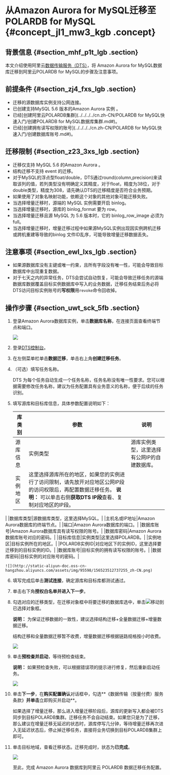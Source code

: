 # 从Amazon Aurora for MySQL迁移至POLARDB for MySQL {#concept_jl1_mw3_kgb .concept}

## 背景信息 {#section_mhf_p1t_lgb .section}

本文介绍使用阿里云[数据传输服务（DTS）](https://help.aliyun.com/product/26590.html)，将 Amazon Aurora for MySQL数据库迁移到阿里云POLARDB for MySQL的步骤及注意事项。

## 前提条件 {#section_zj4_fxs_lgb .section}

-   迁移的源数据库实例支持公网连接。
-   已创建支持MySQL 5.6 版本的Amazon Aurora 实例 。
-   已经[创建阿里云POLARDB集群](../../../../cn.zh-CN/POLARDB for MySQL快速入门/创建POLARDB for MySQL数据库集群.md#)。
-   已经[创建拥有读写权限的账号](../../../../cn.zh-CN/POLARDB for MySQL快速入门/创建数据库账号.md#)。

## 迁移限制 {#section_z23_3xs_lgb .section}

-   迁移仅支持 MySQL 5.6 的Amazon Aurora 。
-   结构迁移不支持 event 的迁移。
-   对于MySQL的浮点型float/double，DTS通过round\(column,precision\)来读取该列的值，若列类型没有明确定义其精度，对于float，精度为38位，对于double类型，精度为308，请先确认DTS的迁移精度是否符合业务预期。
-   如果使用了对象名映射功能，依赖这个对象的其他对象可能迁移失败。
-   当选择增量迁移时，源端的 MySQL 实例需要开启 binlog。
-   当选择增量迁移时，源库的 binlog\_format 要为 row。
-   当选择增量迁移且源 MySQL 为 5.6 版本时，它的 binlog\_row\_image 必须为 full。
-   当选择增量迁移时，增量迁移过程中如果源MySQL实例出现因实例跨机迁移或跨机重建等导致的binlog 文件ID乱序，可能导致增量迁移数据丢失。

## 注意事项 {#section_ewl_lxs_lgb .section}

-   如果源数据库没有主键或唯一约束，且所有字段没有唯一性，可能会导致目标数据库中出现重复数据。
-   对于七天之内的异常任务，DTS会尝试自动恢复，可能会导致迁移任务的源端数据库数据覆盖目标实例数据库中写入的业务数据，迁移任务结束后务必将DTS访问目标实例账号的**写权限**用`revoke`命令回收掉。

## 操作步骤 {#section_uwt_sck_5fb .section}

1.  登录Amazon Aurora数据库实例，单击**数据库名称**，在连接页面查看终端节点和端口。

    ![](http://static-aliyun-doc.oss-cn-hangzhou.aliyuncs.com/assets/img/95598/156523512737254_zh-CN.png)

2.  登录[DTS控制台](https://dts.console.aliyun.com/)。
3.  在左侧菜单栏单击**数据迁移**，单击右上角**创建迁移任务**。
4.  （可选）填写任务名称。

    DTS 为每个任务自动生成一个任务名称，任务名称没有唯一性要求。您可以根据需要修改任务名称，建议为任务配置具有业务意义的名称，便于后续的任务识别。

5.  填写源库和目标库信息，具体参数配置说明如下：

    |库类别|参数|说明|
    |---|--|--|
    |源库信息|实例类型|源库实例类型，这里选择有公网IP的自建数据库。|
    |实例地区|这里选择源库所在的地区，如果您的实例进行了访问限制，请先放开对应地区公网IP段的访问权限后，再配置数据迁移任务。 **说明：** 可以单击右侧**获取DTS IP段**查看、复制对应地区的IP段。

 |
    |数据库类型|源数据库类型，这里选择MySQL。|
    |主机名或IP地址|Amazon Aurora数据库的终端节点。|
    |端口|Amazon Aurora数据库的端口。|
    |数据库账号|Amazon Aurora数据库具有读写权限的账号。|
    |数据库密码|Amazon Aurora数据库账号对应的密码。|
    |目标库信息|实例类型|这里选择POLARDB。|
    |实例地区|目标实例所在的地区。|
    |POLARDB实例ID|对应地区下的实例ID，这里选择要迁移到的目标实例的ID。|
    |数据库账号|目标实例的拥有读写权限的账号。|
    |数据库密码|目标实例的对应账号的密码。|

    ![](http://static-aliyun-doc.oss-cn-hangzhou.aliyuncs.com/assets/img/95598/156523512737255_zh-CN.png)

6.  填写完成后单击**测试连接**，确定源库和目标库都测试通过。
7.  单击右下角**授权白名单并进入下一步**。
8.  勾选对应的迁移类型，在迁移对象框中将要迁移的数据库选中，单击![](http://static-aliyun-doc.oss-cn-hangzhou.aliyuncs.com/assets/img/95598/156523512837264_zh-CN.png)移动到已选择对象框。

    **说明：** 为保证迁移数据的一致性，建议选择结构迁移+全量数据迁移+增量数据迁移。

    结构迁移和全量数据迁移暂不收费，增量数据迁移根据链路规格按小时收费。

    ![](http://static-aliyun-doc.oss-cn-hangzhou.aliyuncs.com/assets/img/95598/156523512837261_zh-CN.png)

9.  单击**预检查并启动**，等待预检查结束。

    **说明：** 如果预检查失败，可以根据错误项的提示进行修复，然后重新启动任务。

    ![](http://static-aliyun-doc.oss-cn-hangzhou.aliyuncs.com/assets/img/95598/156523512837262_zh-CN.png)

10. 单击**下一步**，在**购买配置确认**对话框中，勾选**《数据传输（按量付费）服务条款》**并单击**立即购买并启动**。

    如果选择了增量迁移，那么进入增量迁移阶段后，源库的更新写入都会被DTS同步到目标POLARDB集群。迁移任务不会自动结束。如果您只是为了迁移，那么建议在增量迁移无延迟的状态时，源库停写几分钟，等待增量迁移再次进入无延迟状态后，停止掉迁移任务，直接将业务切换到目标POLARDB集群上即可。

11. 单击目标地域，查看迁移状态。迁移完成时，状态为**已完成**。

    ![](http://static-aliyun-doc.oss-cn-hangzhou.aliyuncs.com/assets/img/95598/156523512837263_zh-CN.png)

    至此，完成 Amazon Aurora 数据库到阿里云 POLARDB 数据迁移任务配置。


